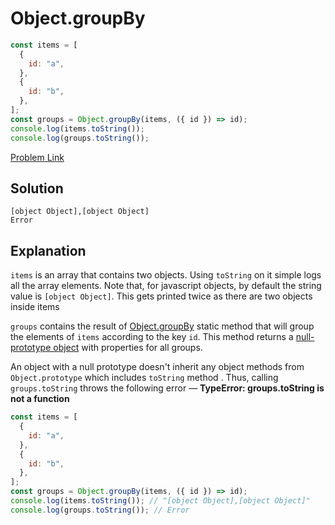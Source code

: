 # Object.groupBy

```js
const items = [
  {
    id: "a",
  },
  {
    id: "b",
  },
];
const groups = Object.groupBy(items, ({ id }) => id);
console.log(items.toString());
console.log(groups.toString());
```

[Problem Link](https://bigfrontend.dev/quiz/object-groupby)

## Solution

```
[object Object],[object Object]
Error
```

## Explanation

`items` is an array that contains two objects. Using `toString` on it simple logs all the array elements. Note that, for javascript objects, by default the string value is `[object Object]`. This gets printed twice as there are two objects inside items

`groups` contains the result of [Object.groupBy](https://developer.mozilla.org/en-US/docs/Web/JavaScript/Reference/Global_Objects/Object/groupBy) static method that will group the elements of `items` according to the key `id`. This method returns a [null-prototype object](https://developer.mozilla.org/en-US/docs/Web/JavaScript/Reference/Global_Objects/Object#null-prototype_objects) with properties for all groups.

An object with a null prototype doesn't inherit any object methods from `Object.prototype` which includes `toString` method . Thus, calling `groups.toString` throws the following error — **TypeError: groups.toString is not a function**

```js
const items = [
  {
    id: "a",
  },
  {
    id: "b",
  },
];
const groups = Object.groupBy(items, ({ id }) => id);
console.log(items.toString()); // "[object Object],[object Object]"
console.log(groups.toString()); // Error
```
